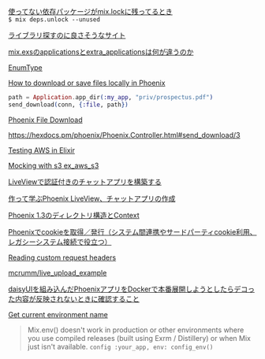 [使ってない依存パッケージがmix.lockに残ってるとき](https://joe-noh.hatenablog.com/entry/2018/02/25/165317)  
`$ mix deps.unlock --unused`

[ライブラリ探すのに良さそうなサイト](https://libs.garden/elixir/search?q=redis+session)

[mix.exsのapplicationsとextra_applicationsは何が違うのか](https://qiita.com/Tsuyoshi84/items/26eb65e92c7974dd163c)

[EnumType](https://hexdocs.pm/enum_type/readme.html)

[How to download or save files locally in Phoenix](https://stackoverflow.com/questions/49610937/how-to-download-or-save-files-locally-in-phoenix)  

```elixir
path = Application.app_dir(:my_app, "priv/prospectus.pdf")
send_download(conn, {:file, path})
```

[Phoenix File Download](https://elixirforum.com/t/phoenix-file-download/13793)

https://hexdocs.pm/phoenix/Phoenix.Controller.html#send_download/3

[Testing AWS in Elixir](https://andrealeopardi.com/posts/testing-aws-in-elixir/)

[Mocking with s3 ex_aws_s3](https://elixirforum.com/t/mocking-with-s3-ex-aws-s3/26094)

[LiveViewで認証付きのチャットアプリを構築する](https://www.870labo.com/posts/create-chat-app-with-liveview-part6)

[作って学ぶPhoenix LiveView、チャットアプリの作成](https://qiita.com/pojiro/items/dc8c9d97be82f91560bf)

[Phoenix 1.3のディレクトリ構造とContext](https://qiita.com/shufo/items/f0c85a100728a39dde13)

[Phoenixでcookieを取得／発行（システム間連携やサードパーティcookie利用、レガシーシステム接続で役立つ）](https://qiita.com/piacerex/items/46df95fd5c1dd75b3f96#cookie%E3%81%AE%E5%8F%96%E5%BE%97)

[Reading custom request headers](https://elixirforum.com/t/reading-custom-request-headers/11731)

[mcrumm/live_upload_example](https://github.com/mcrumm/live_upload_example)

[daisyUIを組み込んだPhoenixアプリをDockerで本番展開しようとしたらデコった内容が反映されないときに確認すること](https://qiita.com/torifukukaiou/items/9a4b9add065219db339c)

[Get current environment name](https://stackoverflow.com/questions/35010950/get-current-environment-name)

> Mix.env() doesn't work in production or other environments where you use compiled releases (built using Exrm / Distillery) or when Mix just isn't available.
> `config :your_app, env: config_env()`

